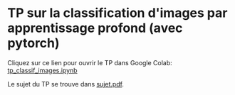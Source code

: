 # TP sur la classification d'images par apprentissage profond (avec pytorch)

Cliquez sur ce lien pour ouvrir le TP dans Google Colab: [tp_classif_images.ipynb](https://colab.research.google.com/github/perrin-isir/tp_classif_images/blob/main/tp_classif_images.ipynb)

Le sujet du TP se trouve dans [sujet.pdf](sujet.pdf).
